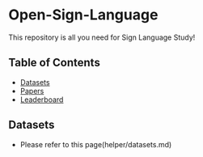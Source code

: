 # Open-Sign-Language
This repository is all you need for Sign Language Study!

## Table of Contents
- [Datasets](#datasets)
- [Papers](#papers)
- [Leaderboard](#leaderboard)


## Datasets
- Please refer to this page(helper/datasets.md)
